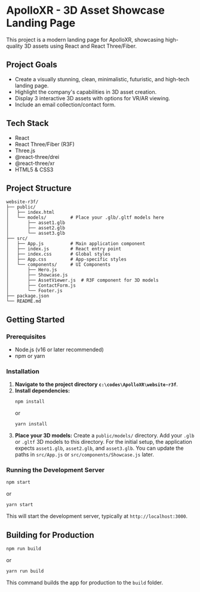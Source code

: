 # ApolloXR - 3D Asset Showcase Landing Page

This project is a modern landing page for ApolloXR, showcasing high-quality 3D assets using React and React Three/Fiber.

## Project Goals

- Create a visually stunning, clean, minimalistic, futuristic, and high-tech landing page.
- Highlight the company's capabilities in 3D asset creation.
- Display 3 interactive 3D assets with options for VR/AR viewing.
- Include an email collection/contact form.

## Tech Stack

- React
- React Three/Fiber (R3F)
- Three.js
- @react-three/drei
- @react-three/xr
- HTML5 & CSS3

## Project Structure

```
website-r3f/
├── public/
│   ├── index.html
│   └── models/         # Place your .glb/.gltf models here
│       ├── asset1.glb
│       ├── asset2.glb
│       └── asset3.glb
├── src/
│   ├── App.js          # Main application component
│   ├── index.js        # React entry point
│   ├── index.css       # Global styles
│   ├── App.css         # App-specific styles
│   └── components/     # UI Components
│       ├── Hero.js
│       ├── Showcase.js
│       ├── AssetViewer.js  # R3F component for 3D models
│       ├── ContactForm.js
│       └── Footer.js
├── package.json
└── README.md
```

## Getting Started

### Prerequisites

- Node.js (v16 or later recommended)
- npm or yarn

### Installation

1.  **Navigate to the project directory `c:\codes\ApolloXR\website-r3f`**.
2.  **Install dependencies:**
    ```bash
    npm install
    ```
    or
    ```bash
    yarn install
    ```
3.  **Place your 3D models:**
    Create a `public/models/` directory.
    Add your `.glb` or `.gltf` 3D models to this directory. For the initial setup, the application expects `asset1.glb`, `asset2.glb`, and `asset3.glb`. You can update the paths in `src/App.js` or `src/components/Showcase.js` later.

### Running the Development Server

```bash
npm start
```
or
```bash
yarn start
```
This will start the development server, typically at `http://localhost:3000`.

## Building for Production

```bash
npm run build
```
or
```bash
yarn run build
```
This command builds the app for production to the `build` folder.
